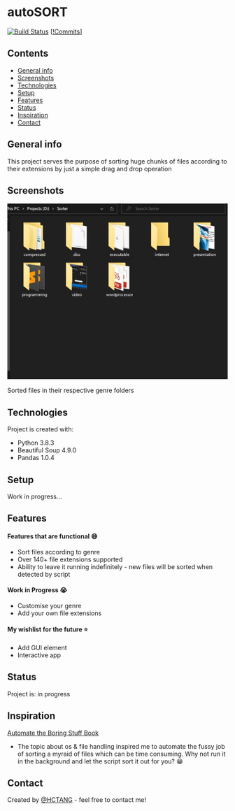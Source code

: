 # autoSORT
[![Build Status](https://travis-ci.com/thchong-code/autoSORT-upload.svg?branch=master)](https://travis-ci.com/thchong-code/autoSORT-upload)
[[!Commits](https://badgen.net/github/commits/micromatch/micromatch/4.0.1)]
## Contents
* [General info](#general-info)
* [Screenshots](#screenshots)
* [Technologies](#technologies)
* [Setup](#setup)
* [Features](#features)
* [Status](#status)
* [Inspiration](#inspiration)
* [Contact](#contact)

## General info

This project serves the purpose of sorting huge chunks of files according to their extensions by just a simple drag and drop operation

## Screenshots
![ss1](./img/ss1.jpg)

Sorted files in their respective genre folders

## Technologies
Project is created with:
* Python 3.8.3 
* Beautiful Soup 4.9.0 
* Pandas 1.0.4

## Setup
Work in progress...

## Features
#### Features that are functional :smile:
* Sort files according to genre
* Over 140+ file extensions supported
* Ability to leave it running indefinitely - new files will be sorted when detected by script
#### Work in Progress :sob:
* Customise your genre
* Add your own file extensions
#### My wishlist for the future :star:
* Add GUI element
* Interactive app

## Status
Project is: in progress 

## Inspiration 
[Automate the Boring Stuff Book](https://automatetheboringstuff.com/) 
* The topic about os & file handling inspired me to automate the fussy job of sorting a myraid of files which can be time consuming. Why not run it in the background and let the script sort it out for you? :grin:

## Contact
Created by [@HCTANG](https://github.com/thchong-code) - feel free to contact me!
